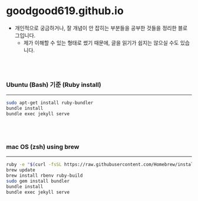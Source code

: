 # goodgood619.github.io

* 개인적으로 궁금하거나, 잘 개념이 안 잡히는 부분들을 공부한 것들을 정리한 블로그입니다.
    * 제가 이해할 수 있는 형태로 썼기 때문에, 글을 읽기가 쉽지는 않으실 수도 있습니다.


<br/><br/>

### Ubuntu (Bash) 기준 (Ruby install)

---


```bash
sudo apt-get install ruby-bundler
bundle install
bundle exec jekyll serve
```

<br/><br/>

### mac OS (zsh) using brew

---

```bash
ruby -e "$(curl -fsSL https://raw.githubusercontent.com/Homebrew/install/master/install)"
brew update
brew install rbenv ruby-build
sudo gem install bundler
bundle install
bundle exec jekyll serve
```